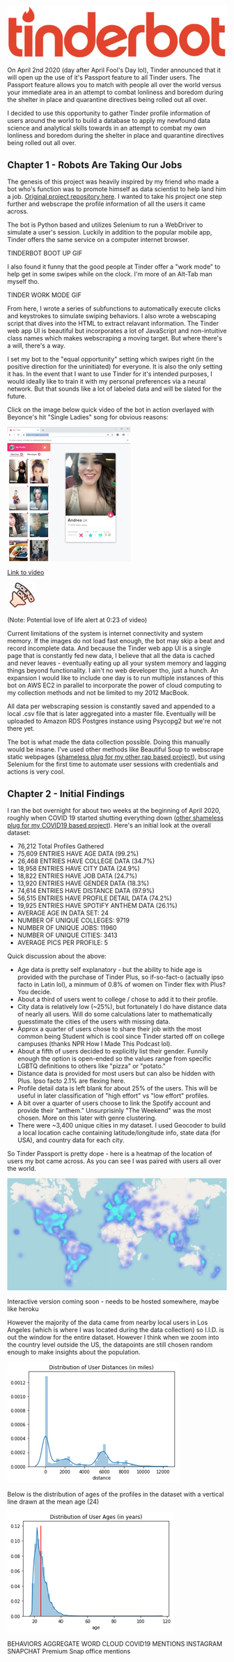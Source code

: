 ![tinderbot](/images/tinderbot_logo.png)

On April 2nd 2020 (day after April Fool's Day lol), Tinder announced that it will open up the use
of it's Passport feature to all Tinder users.  The Passport feature allows you to match
with people all over the world versus your immediate area in an attempt to combat lonliness and boredom during the shelter in place and quarantine directives being rolled out all over.

I decided to use this opportunity to gather Tinder profile information of users around the world to build a database to apply my newfound data science and analytical skills towards in an attempt to combat my own lonliness and boredom during the shelter in place and quarantine directives being rolled out all over.

## Chapter 1 - Robots Are Taking Our Jobs

The genesis of this project was heavily inspired by my friend who made a bot who's function was to promote himself as data scientist to help land him a job.  [Original project repository here](https://github.com/Aaronhjlee/swipe_bot).  I wanted to take his project one step further and webscrape the profile information of all the users it came across.

The bot is Python based and utilizes Selenium to run a WebDriver to simulate a user's session.  Luckily in addition to the popular mobile app, Tinder offers the same service on a computer internet browser.

TINDERBOT BOOT UP GIF

I also found it funny that the good people at Tinder offer a "work mode" to help get in some swipes while on the clock.  I'm more of an Alt-Tab man myself tho.

TINDER WORK MODE GIF

From here, I wrote a series of subfunctions to automatically execute clicks and keystrokes to simulate swiping behaviors.  I also wrote a webscaping script that dives into the HTML to extract relavant information.  The Tinder web app UI is beautiful but incorporates a lot of JavaScript and non-intuitive class names which makes webscraping a moving target.  But where there's a will, there's a way.

I set my bot to the "equal opportunity" setting which swipes right (in the positive direction for the uninitiated) for everyone.  It is also the only setting it has.  In the event that I want to use Tinder for it's intended purposes, I would ideally like to train it with my personal preferences via a neural network.  But that sounds like a lot of labeled data and will be slated for the future.

Click on the image below quick video of the bot in action overlayed with Beyonce's hit "Single Ladies" song for obvious reasons:

[![Video](images/cover_image.png)](https://streamable.com/bj5ps3)

[Link to video](https://streamable.com/bj5ps3)

![Sound On](images/sound_on.png)

(Note: Potential love of life alert at 0:23 of video)

Current limitations of the system is internet connectivity and system memory.  If the images do not load fast enough, the bot may skip a beat and record incomplete data.  And because the Tinder web app UI is a single page that is constantly fed new data, I believe that all the data is cached and never leaves - eventually eating up all your system memory and lagging things beyond functionality.  I ain't no web developer tho, just a hunch.  An expansion I would like to include one day is to run multiple instances of this bot on AWS EC2 in parallel to incorporate the power of cloud computing to my collection methods and not be limited to my 2012 MacBook.

All data per webscraping session is constantly saved and appended to a local .csv file that is later aggregated into a master file.  Eventually will be uploaded to Amazon RDS Postgres instance using Psycopg2 but we're not there yet.

The bot is what made the data collection possible.  Doing this manually would be insane.  I've used other methods like Beautiful Soup to webscrape static webpages ([shameless plug for my other rap based project](https://www.thwdesigns.com/what-we-talkin-bout)), but using Selenium for the first time to automate user sessions with credentials and actions is very cool.

## Chapter 2 - Initial Findings

I ran the bot overnight for about two weeks at the beginning of April 2020, roughly when COVID 19 started shutting everything down ([other shameless plug for my COVID19 based project](https://www.thwdesigns.com/united-states-of-covid)).  Here's an initial look at the overall dataset:


* 76,212 Total Profiles Gathered
* 75,609 ENTRIES HAVE AGE DATA (99.2%)
* 26,468 ENTRIES HAVE COLLEGE DATA (34.7%)
* 18,958 ENTRIES HAVE CITY DATA (24.9%)
* 18,822 ENTRIES HAVE JOB DATA (24.7%)
* 13,920 ENTRIES HAVE GENDER DATA (18.3%)
* 74,614 ENTRIES HAVE DISTANCE DATA (97.9%)
* 56,515 ENTRIES HAVE PROFILE DETAIL DATA (74.2%)
* 19,925 ENTRIES HAVE SPOTIFY ANTHEM DATA (26.1%)
* AVERAGE AGE IN DATA SET: 24
* NUMBER OF UNIQUE COLLEGES: 9719
* NUMBER OF UNIQUE JOBS: 11960
* NUMBER OF UNIQUE CITIES: 3413
* AVERAGE PICS PER PROFILE: 5

Quick discussion about the above:
* Age data is pretty self explanatory - but the ability to hide age is provided with the purchase of Tinder Plus, so if-so-fact-o (actually ipso facto in Latin lol), a minmum of 0.8% of women on Tinder flex with Plus?  You decide.
* About a third of users went to college / chose to add it to their profile.
* City data is relatively low (~25%), but fortunately I do have distance data of nearly all users.  Will do some calculations later to mathematically guesstimate the cities of the users with missing data.
* Approx a quarter of users chose to share their job with the most common being Student which is cool since Tinder started off on college campuses (thanks NPR How I Made This Podcast lol).
* About a fifth of users decided to explicitly list their gender.  Funnily enough the option is open-ended so the values range from specific LGBTQ definitions to others like "pizza" or "potato."
* Distance data is provided for most users but can also be hidden with Plus.  Ipso facto 2.1% are flexing here.
* Profile detail data is left blank for about 25% of the users.  This will be useful in later classification of "high effort" vs "low effort" profiles.
* A bit over a quarter of users choose to link the Spotify account and provide their "anthem."  Unsurprisinly "The Weekend" was the most chosen.  More on this later with genre clustering.
* There were ~3,400 unique cities in my dataset.  I used Geocoder to build a local location cache containing latitude/longitude info, state data (for USA), and country data for each city.

So Tinder Passport is pretty dope - here is a heatmap of the location of users my bot came across.  As you can see I was paired with users all over the world.  

![heatmap](images/heatmap.png)

Interactive version coming soon - needs to be hosted somewhere, maybe like heroku

However the majority of the data came from nearby local users in Los Angeles (which is where I was located during the data collection) so I.I.D. is out the window for the entire dataset.  However I think when we zoom into the country level outside the US, the datapoints are still chosen random enough to make insights about the population.

![distance_distribution](images/user_distances.png)

Below is the distribution of ages of the profiles in the dataset with a vertical line drawn at the mean age (24)

![age_distribution](images/user_ages.png)



BEHAVIORS
AGGREGATE WORD CLOUD
COVID19 MENTIONS
INSTAGRAM
SNAPCHAT
Premium Snap
office mentions

